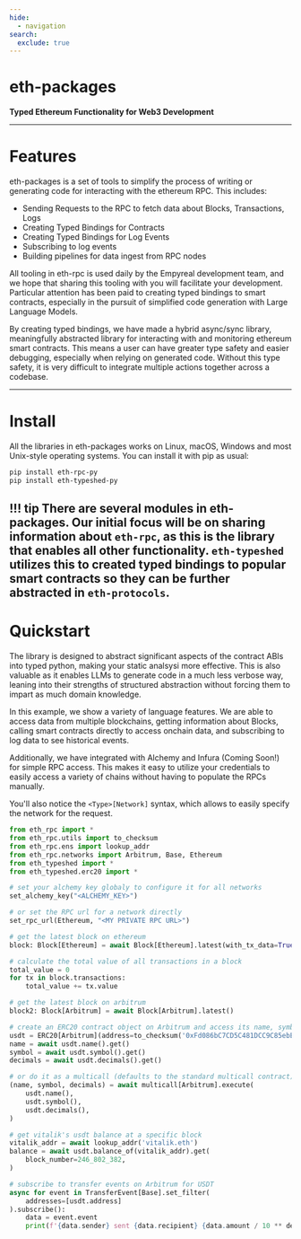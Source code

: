 ```yaml
---
hide:
  - navigation
search:
  exclude: true
---
```


# eth-packages

<b>Typed Ethereum Functionality for Web3 Development</b>

---

# Features

eth-packages is a set of tools to simplify the process of writing or generating code for interacting with the ethereum RPC.  This includes:

- Sending Requests to the RPC to fetch data about Blocks, Transactions, Logs
- Creating Typed Bindings for Contracts
- Creating Typed Bindings for Log Events
- Subscribing to log events
- Building pipelines for data ingest from RPC nodes

All tooling in eth-rpc is used daily by the Empyreal development team, and we hope that sharing this tooling with you will facilitate your development.  Particular attention has been paid to creating typed bindings to smart contracts, especially in the pursuit of simplified code generation with Large Language Models.

By creating typed bindings, we have made a hybrid async/sync library, meaningfully abstracted library for interacting with and monitoring ethereum smart contracts.  This means a user can have greater type safety and easier debugging, especially when relying on generated code.  Without this type safety, it is very difficult to integrate multiple actions together across a codebase.

---

# Install

All the libraries in eth-packages works on Linux, macOS, Windows and most Unix-style operating systems. You can install it with pip as usual:

```sh
pip install eth-rpc-py
pip install eth-typeshed-py
```

!!! tip
    There are several modules in eth-packages.  Our initial focus will be on sharing information about `eth-rpc`, as this is the library that enables all other functionality.  `eth-typeshed` utilizes this to created typed bindings to popular smart contracts so they can be further abstracted in `eth-protocols`.
---

# Quickstart

The library is designed to abstract significant aspects of the contract ABIs into typed python, making your static analsysi more effective.  This is also valuable as it enables LLMs to generate code in a much less verbose way, leaning into their strengths of structured abstraction without forcing them to impart as much domain knowledge.

In this example, we show a variety of language features.  We are able to access data from multiple blockchains, getting information about Blocks, calling smart contracts directly to access onchain data, and subscribing to log data to see historical events.

Additionally, we have integrated with Alchemy and Infura (Coming Soon!) for simple RPC access.  This makes it easy to utilize your credentials to easily access a variety of chains without having to populate the RPCs manually.

You'll also notice the `<Type>[Network]` syntax, which allows to easily specify the network for the request.

```python
from eth_rpc import *
from eth_rpc.utils import to_checksum
from eth_rpc.ens import lookup_addr
from eth_rpc.networks import Arbitrum, Base, Ethereum
from eth_typeshed import *
from eth_typeshed.erc20 import *

# set your alchemy key globaly to configure it for all networks
set_alchemy_key("<ALCHEMY_KEY>")

# or set the RPC url for a network directly
set_rpc_url(Ethereum, "<MY PRIVATE RPC URL>")

# get the latest block on ethereum
block: Block[Ethereum] = await Block[Ethereum].latest(with_tx_data=True)

# calculate the total value of all transactions in a block
total_value = 0
for tx in block.transactions:
    total_value += tx.value

# get the latest block on arbitrum
block2: Block[Arbitrum] = await Block[Arbitrum].latest()

# create an ERC20 contract object on Arbitrum and access its name, symbol and decimals
usdt = ERC20[Arbitrum](address=to_checksum('0xFd086bC7CD5C481DCC9C85ebE478A1C0b69FCbb9'))
name = await usdt.name().get()
symbol = await usdt.symbol().get()
decimals = await usdt.decimals().get()

# or do it as a multicall (defaults to the standard multicall contract)
(name, symbol, decimals) = await multicall[Arbitrum].execute(
    usdt.name(),
    usdt.symbol(),
    usdt.decimals(),
)

# get vitalik's usdt balance at a specific block
vitalik_addr = await lookup_addr('vitalik.eth')
balance = await usdt.balance_of(vitalik_addr).get(
    block_number=246_802_382,
)

# subscribe to transfer events on Arbitrum for USDT
async for event in TransferEvent[Base].set_filter(
    addresses=[usdt.address]
).subscribe():
    data = event.event
    print(f'{data.sender} sent {data.recipient} {data.amount / 10 ** decimals} {name}')
```
